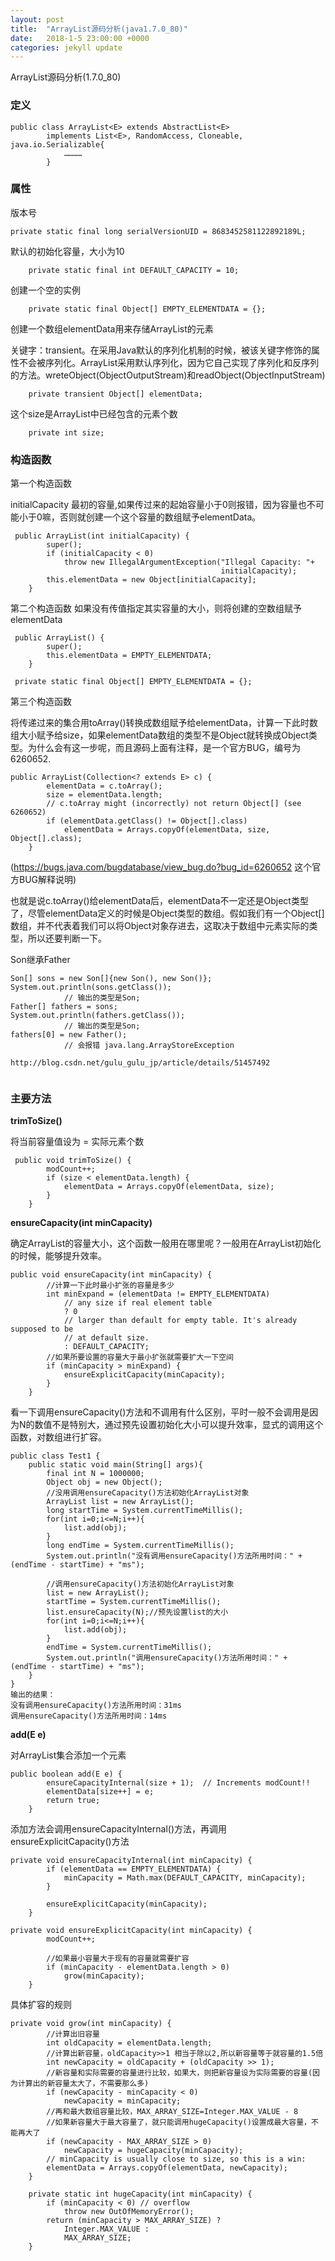 ```yaml
---
layout: post
title:  "ArrayList源码分析(java1.7.0_80)"
date:   2018-1-5 23:00:00 +0000
categories: jekyll update
---
```



ArrayList源码分析(1.7.0_80)

### **定义**
```
public class ArrayList<E> extends AbstractList<E>
        implements List<E>, RandomAccess, Cloneable, java.io.Serializable{
            …………
        }
```

### **属性**
版本号

```
private static final long serialVersionUID = 8683452581122892189L;
```
默认的初始化容量，大小为10

```
    private static final int DEFAULT_CAPACITY = 10;
```
创建一个空的实例
```
    private static final Object[] EMPTY_ELEMENTDATA = {};

```
创建一个数组elementData用来存储ArrayList的元素

关键字：transient。在采用Java默认的序列化机制的时候，被该关键字修饰的属性不会被序列化。ArrayList采用默认序列化，因为它自己实现了序列化和反序列的方法。wreteObject(ObjectOutputStream)和readObject(ObjectInputStream)

```
    private transient Object[] elementData;
```
这个size是ArrayList中已经包含的元素个数
```
    private int size;
```

### **构造函数**

第一个构造函数

initialCapacity 最初的容量,如果传过来的起始容量小于0则报错，因为容量也不可能小于0嘛，否则就创建一个这个容量的数组赋予elementData。
```
 public ArrayList(int initialCapacity) {
        super();
        if (initialCapacity < 0)
            throw new IllegalArgumentException("Illegal Capacity: "+
                                               initialCapacity);
        this.elementData = new Object[initialCapacity];
    }
```

第二个构造函数
如果没有传值指定其实容量的大小，则将创建的空数组赋予elementData

```
 public ArrayList() {
        super();
        this.elementData = EMPTY_ELEMENTDATA;
    }
    
 private static final Object[] EMPTY_ELEMENTDATA = {};
```
第三个构造函数

将传递过来的集合用toArray()转换成数组赋予给elementData，计算一下此时数组大小赋予给size，如果elementData数组的类型不是Object就转换成Object类型。为什么会有这一步呢，而且源码上面有注释，是一个官方BUG，编号为6260652.

```
public ArrayList(Collection<? extends E> c) {
        elementData = c.toArray();
        size = elementData.length;
        // c.toArray might (incorrectly) not return Object[] (see 6260652)
        if (elementData.getClass() != Object[].class)
            elementData = Arrays.copyOf(elementData, size, Object[].class);
    }
```
(https://bugs.java.com/bugdatabase/view_bug.do?bug_id=6260652 这个官方BUG解释说明)

也就是说c.toArray()给elementData后，elementData不一定还是Object类型了，尽管elementData定义的时候是Object类型的数组。假如我们有一个Object[]数组，并不代表着我们可以将Object对象存进去，这取决于数组中元素实际的类型，所以还要判断一下。 

Son继承Father
```
Son[] sons = new Son[]{new Son(), new Son()};
System.out.println(sons.getClass());            
            // 输出的类型是Son;
Father[] fathers = sons;
System.out.println(fathers.getClass());
            // 输出的类型是Son;
fathers[0] = new Father();                          
            // 会报错 java.lang.ArrayStoreException

http://blog.csdn.net/gulu_gulu_jp/article/details/51457492
 
```

### 主要方法

**trimToSize()**

将当前容量值设为 = 实际元素个数
```
 public void trimToSize() {
        modCount++;
        if (size < elementData.length) {
            elementData = Arrays.copyOf(elementData, size);
        }
    }
```

**ensureCapacity(int minCapacity)**

确定ArrayList的容量大小，这个函数一般用在哪里呢？一般用在ArrayList初始化的时候，能够提升效率。

```
public void ensureCapacity(int minCapacity) {
        //计算一下此时最小扩张的容量是多少
        int minExpand = (elementData != EMPTY_ELEMENTDATA)
            // any size if real element table
            ? 0
            // larger than default for empty table. It's already supposed to be
            // at default size.
            : DEFAULT_CAPACITY;
        //如果所要设置的容量大于最小扩张就需要扩大一下空间
        if (minCapacity > minExpand) {
            ensureExplicitCapacity(minCapacity);
        }
    }
```

看一下调用ensureCapacity()方法和不调用有什么区别，平时一般不会调用是因为N的数值不是特别大，通过预先设置初始化大小可以提升效率，显式的调用这个函数，对数组进行扩容。

```
public class Test1 {
    public static void main(String[] args){
        final int N = 1000000;
        Object obj = new Object();
        //没用调用ensureCapacity()方法初始化ArrayList对象
        ArrayList list = new ArrayList();
        long startTime = System.currentTimeMillis();
        for(int i=0;i<=N;i++){
            list.add(obj);
        }
        long endTime = System.currentTimeMillis();
        System.out.println("没有调用ensureCapacity()方法所用时间：" + (endTime - startTime) + "ms");

        //调用ensureCapacity()方法初始化ArrayList对象
        list = new ArrayList();
        startTime = System.currentTimeMillis();
        list.ensureCapacity(N);//预先设置list的大小
        for(int i=0;i<=N;i++){
            list.add(obj);
        }
        endTime = System.currentTimeMillis();
        System.out.println("调用ensureCapacity()方法所用时间：" + (endTime - startTime) + "ms");
    }
}
输出的结果：
没有调用ensureCapacity()方法所用时间：31ms
调用ensureCapacity()方法所用时间：14ms
```

**add(E e)**

对ArrayList集合添加一个元素

```
public boolean add(E e) {
        ensureCapacityInternal(size + 1);  // Increments modCount!!
        elementData[size++] = e;
        return true;
    }
```
添加方法会调用ensureCapacityInternal()方法，再调用ensureExplicitCapacity()方法

```
private void ensureCapacityInternal(int minCapacity) {
        if (elementData == EMPTY_ELEMENTDATA) {
            minCapacity = Math.max(DEFAULT_CAPACITY, minCapacity);
        }

        ensureExplicitCapacity(minCapacity);
    }

private void ensureExplicitCapacity(int minCapacity) {
        modCount++;

        //如果最小容量大于现有的容量就需要扩容
        if (minCapacity - elementData.length > 0)
            grow(minCapacity);      
    }
```

具体扩容的规则

```
private void grow(int minCapacity) {
        //计算出旧容量
        int oldCapacity = elementData.length;
        //计算出新容量，oldCapacity>>1 相当于除以2,所以新容量等于就容量的1.5倍
        int newCapacity = oldCapacity + (oldCapacity >> 1);
        //新容量和实际需要的容量进行比较，如果大，则把新容量设为实际需要的容量(因为计算出的新容量太大了，不需要那么多)
        if (newCapacity - minCapacity < 0)
            newCapacity = minCapacity;
        //再和最大数组容量比较，MAX_ARRAY_SIZE=Integer.MAX_VALUE - 8
        //如果新容量大于最大容量了，就只能调用hugeCapacity()设置成最大容量，不能再大了
        if (newCapacity - MAX_ARRAY_SIZE > 0)
            newCapacity = hugeCapacity(minCapacity);
        // minCapacity is usually close to size, so this is a win:
        elementData = Arrays.copyOf(elementData, newCapacity);
    }

    private static int hugeCapacity(int minCapacity) {
        if (minCapacity < 0) // overflow
            throw new OutOfMemoryError();
        return (minCapacity > MAX_ARRAY_SIZE) ?
            Integer.MAX_VALUE :
            MAX_ARRAY_SIZE;
    }
```
